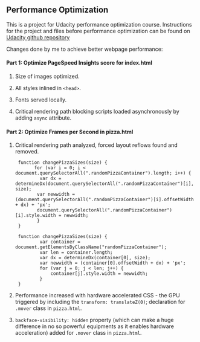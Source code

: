 ## Performance Optimization

This is a project for Udacity performance optimization course. Instructions for the project and files before performance optimization can be found on [Udacity github repository](https://github.com/udacity/frontend-nanodegree-mobile-portfolio) 

Changes done by me to achieve better webpage performance:

#### Part 1: Optimize PageSpeed Insights score for index.html

1. Size of images optimized.

2. All styles inlined in `<head>`.

3. Fonts served locally.

4. Critical rendering path blocking scripts loaded asynchronously by adding `async` attribute.

#### Part 2: Optimize Frames per Second in pizza.html

1. Critical rendering path analyzed, forced layout reflows found and removed.

        function changePizzaSizes(size) {
              for (var i = 0; i < document.querySelectorAll(".randomPizzaContainer").length; i++) {
                var dx = determineDx(document.querySelectorAll(".randomPizzaContainer")[i], size);
               var newwidth = (document.querySelectorAll(".randomPizzaContainer")[i].offsetWidth + dx) + 'px';
               document.querySelectorAll(".randomPizzaContainer")[i].style.width = newwidth;
               }
        }

        function changePizzaSizes(size) {
                var container = document.getElementsByClassName("randomPizzaContainer");
                var len = container.length;
                var dx = determineDx(container[0], size);
                var newwidth = (container[0].offsetWidth + dx) + 'px';
                for (var j = 0; j < len; j++) {
                    container[j].style.width = newwidth;
                }
        }
      
2. Performance increased with hardware accelerated CSS - the GPU triggered by including the `transform: translateZ(0)`; declaration for `.mover` class in `pizza.html`. 

3. `backface-visibility: hidden` property (which can make a huge difference in no so powerful equipments as it enables hardware acceleration) added for `.mover` class in `pizza.html`.

